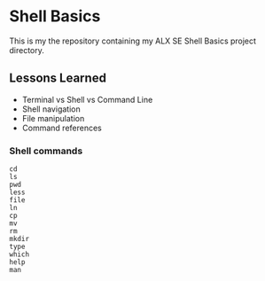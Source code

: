 # Shell Basics
This is my the repository containing my ALX SE Shell Basics project directory.

## Lessons Learned
- Terminal vs Shell vs Command Line
- Shell navigation
- File manipulation
- Command references

### Shell commands
```
cd
ls
pwd
less
file
ln
cp
mv
rm
mkdir
type
which
help
man
```
